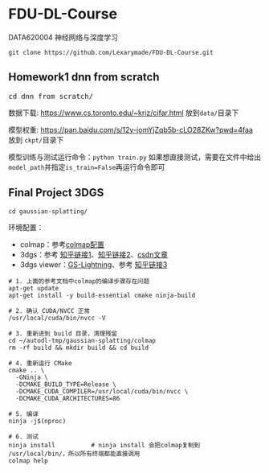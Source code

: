 # FDU-DL-Course
DATA620004 神经网络与深度学习
```
git clone https://github.com/Lexarymade/FDU-DL-Course.git
```
## Homework1 dnn from scratch

<pre>cd dnn_from_scratch/</pre>
数据下载: https://www.cs.toronto.edu/~kriz/cifar.html 放到`data/`目录下

模型权重: https://pan.baidu.com/s/12y-jomYjZqb5b-cLO28ZKw?pwd=4faa  放到 `ckpt/`目录下

模型训练与测试运行命令：`python train.py` 如果想直接测试，需要在文件中给出`model_path`并指定`is_train=False`再运行命令即可


## Final Project 3DGS
```
cd gaussian-splatting/
```
环境配置：
- colmap：参考[colmap配置](https://blog.csdn.net/Sakuya__/article/details/134766215)
- 3dgs：参考 [知乎链接1](https://zhuanlan.zhihu.com/p/1889024280211199152)、[知乎链接2](https://zhuanlan.zhihu.com/p/10133731526)、[csdn文章](https://blog.csdn.net/Sakuya__/article/details/135376331)
- 3dgs viewer：[GS-Lightning](https://github.com/yzslab/gaussian-splatting-lightning)、参考 [知乎链接3](https://zhuanlan.zhihu.com/p/711384641)

```
# 1. 上面的参考文档中colmap的编译步骤存在问题
apt-get update
apt-get install -y build-essential cmake ninja-build

# 2. 确认 CUDA/NVCC 正常
/usr/local/cuda/bin/nvcc -V

# 3. 重新进到 build 目录，清理残留
cd ~/autodl-tmp/gaussian-splatting/colmap
rm -rf build && mkdir build && cd build

# 4. 重新运行 CMake
cmake .. \
  -GNinja \
  -DCMAKE_BUILD_TYPE=Release \
  -DCMAKE_CUDA_COMPILER=/usr/local/cuda/bin/nvcc \
  -DCMAKE_CUDA_ARCHITECTURES=86

# 5. 编译
ninja -j$(nproc)

# 6. 测试
ninja install          # ninja install 会把colmap复制到 /usr/local/bin/，所以所有终端都能直接调用
colmap help                 
```

